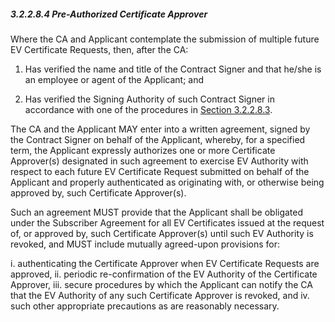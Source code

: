 ##### 3.2.2.8.4 Pre-Authorized Certificate Approver

Where the CA and Applicant contemplate the submission of multiple future EV Certificate Requests, then, after the CA:

1. Has verified the name and title of the Contract Signer and that he/she is an employee or agent of the Applicant; and

2. Has verified the Signing Authority of such Contract Signer in accordance with one of the procedures in [Section 3.2.2.8.3](#32283-acceptable-methods-of-verification--authority).

The CA and the Applicant MAY enter into a written agreement, signed by the Contract Signer on behalf of the Applicant, whereby, for a specified term, the Applicant expressly authorizes one or more Certificate Approver(s) designated in such agreement to exercise EV Authority with respect to each future EV Certificate Request submitted on behalf of the Applicant and properly authenticated as originating with, or otherwise being approved by, such Certificate Approver(s).

Such an agreement MUST provide that the Applicant shall be obligated under the Subscriber Agreement for all EV Certificates issued at the request of, or approved by, such Certificate Approver(s) until such EV Authority is revoked, and MUST include mutually agreed-upon provisions for:

   i. authenticating the Certificate Approver when EV Certificate Requests are approved,
   ii. periodic re-confirmation of the EV Authority of the Certificate Approver,
   iii. secure procedures by which the Applicant can notify the CA that the EV Authority of any such Certificate Approver is revoked, and
   iv. such other appropriate precautions as are reasonably necessary.


